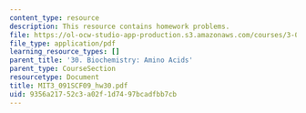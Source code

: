 ```yaml
---
content_type: resource
description: This resource contains homework problems.
file: https://ol-ocw-studio-app-production.s3.amazonaws.com/courses/3-091sc-introduction-to-solid-state-chemistry-fall-2010/9356a21752c3a02f1d7497bcadfbb7cb_MIT3_091SCF09_hw30.pdf
file_type: application/pdf
learning_resource_types: []
parent_title: '30. Biochemistry: Amino Acids'
parent_type: CourseSection
resourcetype: Document
title: MIT3_091SCF09_hw30.pdf
uid: 9356a217-52c3-a02f-1d74-97bcadfbb7cb
---
```

